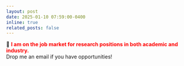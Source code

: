```yaml
---
layout: post
date: 2025-01-10 07:59:00-0400
inline: true
related_posts: false
---
```


:briefcase: **<span style="color:red">I am on the job market for research positions in both academic and industry.</span>** <br>
Drop me an email if you have opportunities!